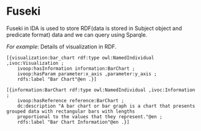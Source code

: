 # Fuseki 
Fuseki in IDA is used to  store RDF(data is stored in Subject object and predicate format) data and we can query using Sparqle.

*For example*: Details of visualization in RDF.

    [{visualization:bar_chart rdf:type owl:NamedIndividual ,ivoc:Visualization ;
        ivoop:hasInformation information:BarChart ;
        ivoop:hasParam parameter:x_axis ,parameter:y_axis ;
        rdfs:label "Bar Chart"@en .}]

    [{information:BarChart rdf:type owl:NamedIndividual ,ivoc:Information ;
        ivoop:hasReference reference:BarChart ;
        dc:description "A bar chart or bar graph is a chart that presents grouped data with rectangular bars with lengths 
        proportional to the values that they represent."@en ;
        rdfs:label "Bar Chart Information"@en .}]

